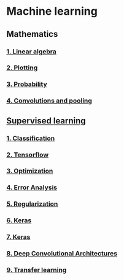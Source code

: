 # Machine learning

## Mathematics

### [1. Linear algebra](math/0x00-linear_algebra/README.md)

### [2. Plotting](math/0x01-plotting/README.md)

### [3. Probability](math/0x03-probability/README.md)

### [4. Convolutions and pooling](math/0x04-convolutions_and_pooling/README.md)

## [Supervised learning](supervised_learning/README.md)

### [1. Classification](supervised_learning/0x01-classification/README.md)

### [2. Tensorflow](supervised_learning/0x02-tensorflow/README.md)

### [3. Optimization](supervised_learning/0x03-optimization/README.md)

### [4. Error Analysis](supervised_learning/0x04-error_analysis/README.md)

### [5. Regularization](supervised_learning/0x05-regularization/README.md)

### [6. Keras](supervised_learning/0x06-keras/README.md)

### [7. Keras](supervised_learning/0x07-cnn/README.md)

### [8. Deep Convolutional Architectures](supervised_learning/0x08-deep_cnns/README.md)

### [9. Transfer learning](supervised_learning/0x09-transfer_learning/README.md)
